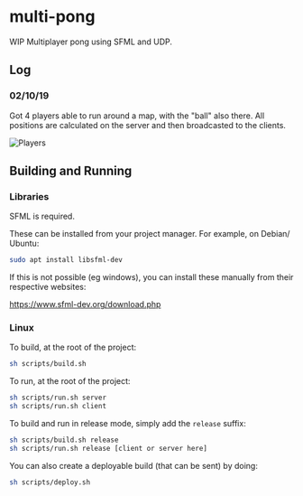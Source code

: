 # multi-pong

WIP Multiplayer pong using SFML and UDP.

## Log

### 02/10/19

Got 4 players able to run around a map, with the "ball" also there. All positions are calculated on the server and then broadcasted to the clients.

![Players](https://i.imgur.com/i1iTugw.gif)

## Building and Running

### Libraries

SFML is required.

These can be installed from your project manager. For example, on Debian/ Ubuntu:

```sh
sudo apt install libsfml-dev
```

If this is not possible (eg windows), you can install these manually from their respective websites:

https://www.sfml-dev.org/download.php

### Linux

To build, at the root of the project:

```sh
sh scripts/build.sh
```

To run, at the root of the project:

```sh
sh scripts/run.sh server
sh scripts/run.sh client
```

To build and run in release mode, simply add the `release` suffix:

```sh
sh scripts/build.sh release
sh scripts/run.sh release [client or server here]
```

You can also create a deployable build (that can be sent) by doing:

```sh
sh scripts/deploy.sh
```
